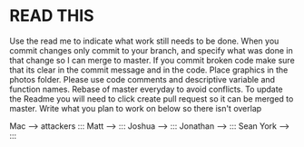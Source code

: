 # READ THIS
Use the read me to indicate what work still needs to be done. 
When you commit changes only commit to your branch, and specify what was done in that change so I can merge to master.
If you commit broken code make sure that its clear in the commit message and in the code. 
Place graphics in the photos folder.
Please use code comments and descriptive variable and function names. Rebase of master everyday to avoid conflicts.
To update the Readme you will need to click create pull request so it can be merged to master.
Write what you plan to work on below so there isn't overlap

Mac --> attackers :::
Matt --> :::
Joshua --> :::
Jonathan --> :::
Sean York --> :::
